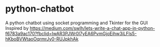 # python-chatbot
A python chatbot using socket programming and Tkinter for the GUI
Inspired by https://medium.com/swlh/lets-write-a-chat-app-in-python-f6783a9ac170?fbclid=IwAR3PJWr0l7yEA6PvmGjoEihw3iLFls5-hKboBVWtaoOqrmrJy0-RUJpkhAk
